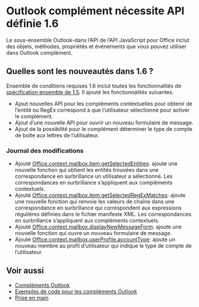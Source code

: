 # <a name="outlook-add-in-api-requirement-set-16"></a>Outlook complément nécessite API définie 1.6

Le sous-ensemble Outlook-dans l’API de l’API JavaScript pour Office inclut des objets, méthodes, propriétés et événements que vous pouvez utiliser dans Outlook complément.

## <a name="whats-new-in-16"></a>Quelles sont les nouveautés dans 1.6 ?

Ensemble de conditions requises 1.6 inclut toutes les fonctionnalités de [spécification ensemble de 1,5](../requirement-set-1.5/outlook-requirement-set-1.5.md). Il ajouté les fonctionnalités suivantes.

- Ajout nouvelles API pour les compléments contextuelles pour obtenir de l’entité ou RegEx correspond à que l’utilisateur sélectionné pour activer le complément.
- Ajout d’une nouvelle API pour ouvrir un nouveau formulaire de message.
- Ajout de la possibilité pour le complément déterminer le type de compte de boîte aux lettres de l’utilisateur.

### <a name="change-log"></a>Journal des modifications

- Ajouté [Office.context.mailbox.item.getSelectedEntities](office.context.mailbox.item.md#getselectedentities--entitiesjavascriptapioutlook16officeentities): ajoute une nouvelle fonction qui obtient les entités trouvées dans une correspondance en surbrillance un utilisateur a sélectionné. Les correspondances en surbrillance s’appliquent aux compléments contextuels.
- Ajouté [Office.context.mailbox.item.getSelectedRegExMatches](office.context.mailbox.item.md#getselectedregexmatches--object): ajoute une nouvelle fonction qui renvoie les valeurs de chaîne dans une correspondance en surbrillance qui correspondent aux expressions régulières définies dans le fichier manifeste XML. Les correspondances en surbrillance s’appliquent aux compléments contextuels.
- Ajouté [Office.context.mailbox.displayNewMessageForm](office.context.mailbox.md#displaynewmessageformparameters): ajoute une nouvelle fonction qui ouvre un nouveau formulaire de message.
- Ajouté [Office.context.mailbox.userProfile.accountType](office.context.mailbox.userprofile.md#accounttype-string): ajoute un nouveau membre au profil d’utilisateur qui indique le type de compte de l’utilisateur.

## <a name="see-also"></a>Voir aussi

- [Compléments Outlook](https://docs.microsoft.com/outlook/add-ins/)
- [Exemples de code pour les compléments Outlook](https://developer.microsoft.com/outlook/gallery/?filterBy=Outlook,Samples,Add-ins)
- [Prise en main](https://docs.microsoft.com/outlook/add-ins/quick-start)
